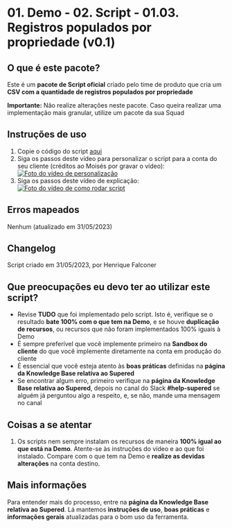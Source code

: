 # 01. Demo - 02. Script - 01.03. Registros populados por propriedade (v0.1)

## O que é este pacote?

Este é um **pacote de Script oficial** criado pelo time de produto que cria um **CSV com a quantidade de registros populados por propriedade**

**Importante:** Não realize alterações neste pacote. Caso queira realizar uma implementação mais granular, utilize um pacote da sua Squad

## Instruções de uso

1. Copie o código do script [aqui](https://raw.githubusercontent.com/henriquefalconer/supered-repo/main/countPropertyPopulatedRecords.js)
2. Siga os passos deste vídeo para personalizar o script para a conta do seu cliente (créditos ao Moisés por gravar o vídeo):
[![Foto do vídeo de personalização](https://github.com/nexforce/supered-repo/blob/main/Foto%20de%20capa%20do%20vi%CC%81deo%20de%20customizac%CC%A7a%CC%83o%20do%20script%20de%20contagem%20de%20registros%20populados%20por%20propriedade.jpg?raw=true)](https://sendspark.com/share/24e5g09t1yoxsnye "Como personalizar o script")
3. Siga os passos deste vídeo de explicação: [![Foto do vídeo de como rodar script](https://github.com/nexforce/supered-repo/blob/main/Foto%20de%20capa%20do%20vi%CC%81deo%20de%20contagem%20de%20registros%20populados%20por%20propriedade.jpg?raw=true)](https://drive.google.com/file/d/1-jskSfZxJnAffX2YdKNkJTXwcblZDVDM/view?usp=sharing "Como rodar script")

## Erros mapeados

Nenhum (atualizado em 31/05/2023)

## Changelog

Script criado em 31/05/2023, por Henrique Falconer

## Que preocupações eu devo ter ao utilizar este script?

- Revise **TUDO** que foi implementado pelo script. Isto é, verifique se o resultado **bate 100% com o que tem na Demo**, e se houve **duplicação de recursos**, ou recursos que não foram implementados 100% iguais à Demo
- É sempre preferível que você implemente primeiro na **Sandbox do cliente** do que você implemente diretamente na conta em produção do cliente
- É essencial que você esteja atento às **boas práticas** definidas na **página da Knowledge Base relativa ao Supered**
- Se encontrar algum erro, primeiro verifique na **página da Knowledge Base relativa ao Supered**, depois no canal do Slack **#help-supered** se alguém já perguntou algo a respeito, e, se não, mande uma mensagem no canal

## Coisas a se atentar

1. Os scripts nem sempre instalam os recursos de maneira **100% igual ao que está na Demo**. Atente-se às instruções do vídeo e ao que foi instalado. Compare com o que tem na Demo e **realize as devidas alterações** na conta destino.

## Mais informações

Para entender mais do processo, entre na **página da Knowledge Base relativa ao Supered**. Lá mantemos **instruções de uso**, **boas práticas** e **informações gerais** atualizadas para o bom uso da ferramenta.
